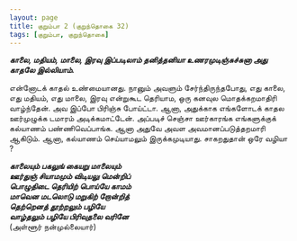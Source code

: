 ```yaml
---
layout: page
title: குறும்பா 2 (குறுந்தொகை 32)
tags: [குறும்பா, குறுந்தொகை]
---
```


<!-- ## 32
### மே 11, 2012 -->

***காலை, மதியம், மாலை, இரவு இப்படிலாம் தனித்தனியா உணரமுடிஞ்சுச்சுனா அது காதலே இல்லியாம்.***

என்னோடக் காதல் உண்மையானது. நானும் அவளும் சேர்ந்திருந்தபோது, எது காலை, எது மதியம், எது மாலை, இரவு என்றுகூட தெரியாம, ஒரு கனவுல மொதக்கறமாதிரி வாழ்ந்தேன். அவ இப்போ பிரிஞ்சு போய்ட்டா. ஆனா, அதுக்காக எங்களோடக் காதல ஊர்முழுக்க டமாரம் அடிக்கமாட்டேன். அப்படிச் செஞ்சா ஊர்காரங்க எங்களுக்குக் கல்யாணம் பண்ணிவெப்பாங்க. ஆனா அதுவே அவள அவமானப்படுத்தறமாரி ஆகிடும். ஆனா, கல்யாணம் செய்யாமலும் இருக்கமுடியாது. சாகறதுதான் ஒரே வழியா ?


***காலையும் பகலுங் கையறு மாலையும்  
ஊர்துஞ் சியாமமும் விடியலு மென்றிப்  
பொழுதிடை தெரியிற் பொய்யே காமம்  
மாவென மடலொடு மறுகிற் றோன்றித்  
தெற்றெனத் தூற்றலும் பழியே  
வாழ்தலும் பழியே பிரிவுதலை வரினே***  
(அள்ளூர் நன்முல்லையார்)